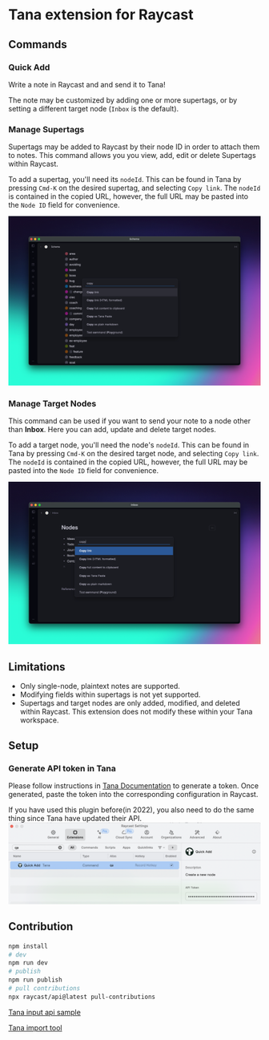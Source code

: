 # Tana extension for Raycast

## Commands

### Quick Add

Write a note in Raycast and and send it to Tana!

The note may be customized by adding one or more supertags, or by setting a different target node (`Inbox` is the default).

### Manage Supertags

Supertags may be added to Raycast by their node ID in order to attach them to notes. This command
allows you you view, add, edit or delete Supertags within Raycast.

To add a supertag, you'll need its `nodeId`. This can be found in Tana by pressing `Cmd-K` on the
desired supertag, and selecting `Copy link`. The `nodeId` is contained in the copied URL, however,
the full URL may be pasted into the `Node ID` field for convenience.

![](./media/copy-link-to-supertag.png)

### Manage Target Nodes

This command can be used if you want to send your note to a node other than **Inbox**. Here you can add,
update and delete target nodes.

To add a target node, you'll need the node's `nodeId`. This can be found in Tana by pressing `Cmd-K` on
the desired target node, and selecting `Copy link`. The `nodeId` is contained in the copied URL, however,
the full URL may be pasted into the `Node ID` field for convenience.

![](./media/copy-link-to-node.png)

## Limitations

- Only single-node, plaintext notes are supported.
- Modifying fields within supertags is not yet supported.
- Supertags and target nodes are only added, modified, and deleted within Raycast. This extension does not
  modify these within your Tana workspace.

## Setup

### Generate API token in Tana

Please follow instructions in [Tana Documentation](https://tana.inc/docs/input-api#how-to-get-a-tana-api-token) to generate a token.
Once generated, paste the token into the corresponding configuration in Raycast.

If you have used this plugin before(in 2022), you also need to do the same thing since Tana have updated their API.
![](./media/change-extension-configuration.png)

## Contribution

```bash
npm install
# dev
npm run dev
# publish
npm run publish
# pull contributions
npx raycast/api@latest pull-contributions
```

[Tana input api sample](https://github.com/tanainc/tana-input-api-samples)

[Tana import tool](https://github.com/tanainc/tana-import-tools)
